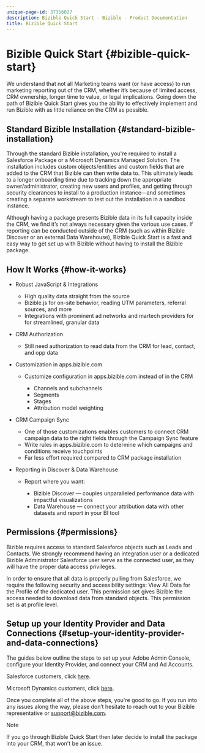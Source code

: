 ```yaml
---
unique-page-id: 37356027
description: Bizible Quick Start - Bizible - Product Documentation
title: Bizible Quick Start
---
```


# Bizible Quick Start {#bizible-quick-start}

We understand that not all Marketing teams want (or have access) to run marketing reporting out of the CRM, whether it’s because of limited access, CRM ownership, longer time to value, or legal implications. Going down the path of Bizible Quick Start gives you the ability to effectively implement and run Bizible with as little reliance on the CRM as possible.

## Standard Bizible Installation {#standard-bizible-installation}

Through the standard Bizible installation, you're required to install a Salesforce Package or a Microsoft Dynamics Managed Solution. The installation includes custom objects/entities and custom fields that are added to the CRM that Bizible can then write data to. This ultimately leads to a longer onboarding time due to tracking down the appropriate owner/administrator, creating new users and profiles, and getting through security clearances to install to a production instance—and sometimes creating a separate workstream to test out the installation in a sandbox instance.

Although having a package presents Bizible data in its full capacity inside the CRM, we find it’s not always necessary given the various use cases. If reporting can be conducted outside of the CRM (such as within Bizible Discover or an external Data Warehouse), Bizible Quick Start is a fast and easy way to get set up with Bizible without having to install the Bizible package.

## How It Works {#how-it-works}

* Robust JavaScript & Integrations

  * High quality data straight from the source
  * Bizible.js for on-site behavior, reading UTM parameters, referral sources, and more
  * Integrations with prominent ad networks and martech providers for for streamlined, granular data

* CRM Authorization

  * Still need authorization to read data from the CRM for lead, contact, and opp data

* Customization in apps.bizible.com

  * Customize configuration in apps.bizible.com instead of in the CRM

    * Channels and subchannels
    * Segments
    * Stages
    * Attribution model weighting

* CRM Campaign Sync

  * One of those customizations enables customers to connect CRM campaign data to the right fields through the Campaign Sync feature
  * Write rules in apps.bizible.com to determine which campaigns and conditions receive touchpoints
  * Far less effort required compared to CRM package installation

* Reporting in Discover & Data Warehouse

  * Report where you want:

    * Bizible Discover — couples unparalleled performance data with impactful visualizations
    * Data Warehouse — connect your attribution data with other datasets and report in your BI tool

## Permissions {#permissions}

Bizible requires access to standard Salesforce objects such as Leads and Contacts. We strongly recommend having an integration user or a dedicated Bizible Administrator Salesforce user serve as the connected user, as they will have the proper data access privileges.

In order to ensure that all data is properly pulling from Salesforce, we require the following security and accessibility settings: View All Data for the Profile of the dedicated user. This permission set gives Bizible the access needed to download data from standard objects. This permission set is at profile level.

## Setup up your Identity Provider and Data Connections {#setup-your-identity-provider-and-data-connections}

The guides below outline the steps to set up your Adobe Admin Console, configure your Identity Provider, and connect your CRM and Ad Accounts.

Salesforce customers, click [here](/help/configuration-and-setup/bizible-and-salesforce/bizible-installation-guide.md).

Microsoft Dynamics customers, click [here](/help/bizible-and-dynamics/getting-started-with-bizible-and-dynamics/microsoft-dynamics-crm-installation-guide.md).

Once you complete all of the above steps, you're good to go. If you run into any issues along the way, please don’t hesitate to reach out to your Bizible representative or support@bizible.com.

>[!NOTE]
>
>If you go through Bizible Quick Start then later decide to install the package into your CRM, that won't be an issue.
